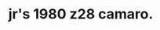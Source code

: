 ---
layout: image_post
main: false
status: wip
category: rodsandricers
back: rodsandricers.html
title: jr's 1980 z28 camaro.
quote: Thirty-five hundred dollars.
image: /images/rodsandricers_map.png
---